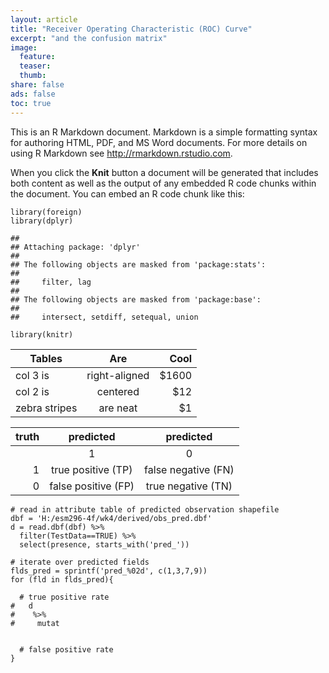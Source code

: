 ```yaml
---
layout: article
title: "Receiver Operating Characteristic (ROC) Curve"
excerpt: "and the confusion matrix"
image:
  feature:
  teaser:
  thumb:
share: false
ads: false
toc: true
---
```


This is an R Markdown document. Markdown is a simple formatting syntax for authoring HTML, PDF, and MS Word documents. For more details on using R Markdown see <http://rmarkdown.rstudio.com>.

When you click the **Knit** button a document will be generated that includes both content as well as the output of any embedded R code chunks within the document. You can embed an R code chunk like this:

``` {.r}
library(foreign)
library(dplyr)
```

    ## 
    ## Attaching package: 'dplyr'
    ## 
    ## The following objects are masked from 'package:stats':
    ## 
    ##     filter, lag
    ## 
    ## The following objects are masked from 'package:base':
    ## 
    ##     intersect, setdiff, setequal, union

``` {.r}
library(knitr)
```

|Tables|Are|Cool|
|------|:-:|---:|
|col 3 is|right-aligned|\$1600|
|col 2 is|centered|\$12|
|zebra stripes|are neat|\$1|

|truth|predicted|predicted|
|----:|:-------:|:-------:|
||1|0|
|1|true positive (TP)|false negative (FN)|
|0|false positive (FP)|true negative (TN)|

``` {.r}
# read in attribute table of predicted observation shapefile
dbf = 'H:/esm296-4f/wk4/derived/obs_pred.dbf'
d = read.dbf(dbf) %>%
  filter(TestData==TRUE) %>%
  select(presence, starts_with('pred_'))

# iterate over predicted fields
flds_pred = sprintf('pred_%02d', c(1,3,7,9))
for (fld in flds_pred){
    
  # true positive rate
#   d
#    %>% 
#     mutat
    
  
  # false positive rate
}
```
